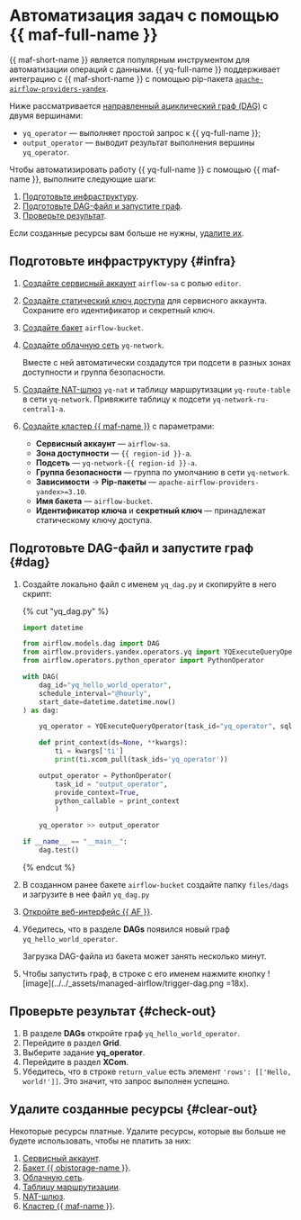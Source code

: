 # Автоматизация задач с помощью {{ maf-full-name }}

{{ maf-short-name }} является популярным инструментом для автоматизации операций с данными. {{ yq-full-name }} поддерживает интеграцию с {{ maf-short-name }} с помощью pip-пакета [`apache-airflow-providers-yandex`](https://pypi.org/project/apache-airflow-providers-yandex/).

Ниже рассматривается [направленный ациклический граф (DAG)](../../managed-airflow/concepts/index.md#about-the-service) с двумя вершинами:
   * `yq_operator` — выполняет простой запрос к {{ yq-full-name }};
   * `output_operator` — выводит результат выполнения вершины `yq_operator`.

Чтобы автоматизировать работу {{ yq-full-name }} с помощью {{ maf-name }}, выполните следующие шаги:

1. [Подготовьте инфраструктуру](#infra).
1. [Подготовьте DAG-файл и запустите граф](#dag).
1. [Проверьте результат](#check-out).

Если созданные ресурсы вам больше не нужны, [удалите их](#clear-out).

## Подготовьте инфраструктуру {#infra}

1. [Создайте сервисный аккаунт](../../iam/operations/sa/create.md) `airflow-sa` с ролью `editor`.

1. [Создайте статический ключ доступа](../../iam/operations/sa/create-access-key.md) для сервисного аккаунта. Сохраните его идентификатор и секретный ключ.

1. [Создайте бакет](../../storage/operations/buckets/create.md) `airflow-bucket`.

1. [Создайте облачную сеть](../../vpc/operations/network-create.md) `yq-network`.

   Вместе с ней автоматически создадутся три подсети в разных зонах доступности и группа безопасности.

1. [Создайте NAT-шлюз](../../vpc/operations/create-nat-gateway.md) `yq-nat` и таблицу маршрутизации `yq-route-table` в сети `yq-network`. Привяжите таблицу к подсети `yq-network-ru-central1-a`.

1. [Создайте кластер {{ maf-name }}](../../managed-airflow/operations/cluster-create.md) с параметрами:

   * **Сервисный аккаунт** — `airflow-sa`.
   * **Зона доступности** — `{{ region-id }}-a`.
   * **Подсеть** — `yq-network-{{ region-id }}-a`.
   * **Группа безопасности** — группа по умолчанию в сети `yq-network`.
   * **Зависимости** → **Pip-пакеты** — `apache-airflow-providers-yandex>=3.10`.
   * **Имя бакета** — `airflow-bucket`.
   * **Идентификатор ключа** и **секретный ключ** — принадлежат статическому ключу доступа.

## Подготовьте DAG-файл и запустите граф {#dag}

1. Создайте локально файл с именем `yq_dag.py` и скопируйте в него скрипт:

   {% cut "yq_dag.py" %}

   ```python
   import datetime

   from airflow.models.dag import DAG
   from airflow.providers.yandex.operators.yq import YQExecuteQueryOperator
   from airflow.operators.python_operator import PythonOperator

   with DAG(
       dag_id="yq_hello_world_operator",
       schedule_interval="@hourly",
       start_date=datetime.datetime.now()
   ) as dag:

       yq_operator = YQExecuteQueryOperator(task_id="yq_operator", sql="SELECT 'Hello, world!'")

       def print_context(ds=None, **kwargs):
           ti = kwargs['ti']
           print(ti.xcom_pull(task_ids='yq_operator'))

       output_operator = PythonOperator(
           task_id = "output_operator",
           provide_context=True,
           python_callable = print_context
           )

       yq_operator >> output_operator

   if __name__ == "__main__":
       dag.test()
   ```

   {% endcut %}

1. В созданном ранее бакете `airflow-bucket` создайте папку `files/dags` и загрузите в нее файл `yq_dag.py`

1. [Откройте веб-интерфейс {{ AF }}](../../managed-airflow/operations/af-interfaces.md#web-gui).
1. Убедитесь, что в разделе **DAGs** появился новый граф `yq_hello_world_operator`.

    Загрузка DAG-файла из бакета может занять несколько минут.

1. Чтобы запустить граф, в строке с его именем нажмите кнопку ![image](../../_assets/managed-airflow/trigger-dag.png =18x).

## Проверьте результат {#check-out}

1. В разделе **DAGs** откройте граф `yq_hello_world_operator`.
1. Перейдите в раздел **Grid**.
1. Выберите задание **yq_operator**.
1. Перейдите в раздел **XCom**.
1. Убедитесь, что в строке `return_value` есть элемент `'rows': [['Hello, world!']]`. Это значит, что запрос выполнен успешно.

## Удалите созданные ресурсы {#clear-out}

Некоторые ресурсы платные. Удалите ресурсы, которые вы больше не будете использовать, чтобы не платить за них:

1. [Сервисный аккаунт](../../iam/operations/sa/delete.md).
1. [Бакет {{ objstorage-name }}](../../storage/operations/buckets/delete.md).
1. [Облачную сеть](../../vpc/operations/network-delete.md).
1. [Таблицу маршрутизации](../../vpc/operations/delete-route-table.md).
1. [NAT-шлюз](../../vpc/operations/delete-nat-gateway.md).
1. [Кластер {{ maf-name }}](../../managed-airflow/operations/cluster-delete.md).
